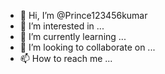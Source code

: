 - 👋 Hi, I’m @Prince123456kumar
- 👀 I’m interested in ...
- 🌱 I’m currently learning ...
- 💞️ I’m looking to collaborate on ...
- 📫 How to reach me ...

<!---
Prince123456kumar/Prince123456kumar is a ✨ special ✨ repository because its `README.md` (this file) appears on your GitHub profile.
You can click the Preview link to take a look at your changes.
--->
